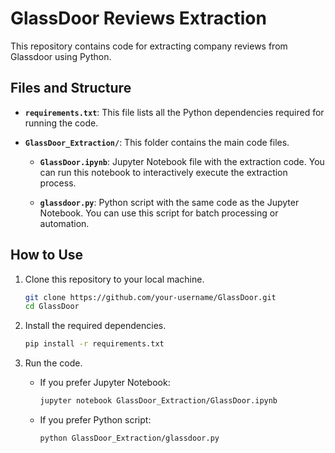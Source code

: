 # GlassDoor Reviews Extraction

This repository contains code for extracting company reviews from Glassdoor using Python.

## Files and Structure

- **`requirements.txt`**: This file lists all the Python dependencies required for running the code.

- **`GlassDoor_Extraction/`**: This folder contains the main code files.

    - **`GlassDoor.ipynb`**: Jupyter Notebook file with the extraction code. You can run this notebook to interactively execute the extraction process.

    - **`glassdoor.py`**: Python script with the same code as the Jupyter Notebook. You can use this script for batch processing or automation.

## How to Use

1. Clone this repository to your local machine.

    ```bash
    git clone https://github.com/your-username/GlassDoor.git
    cd GlassDoor
    ```

2. Install the required dependencies.

    ```bash
    pip install -r requirements.txt
    ```

3. Run the code.

    - If you prefer Jupyter Notebook:

        ```bash
        jupyter notebook GlassDoor_Extraction/GlassDoor.ipynb
        ```

    - If you prefer Python script:

        ```bash
        python GlassDoor_Extraction/glassdoor.py
        ```


